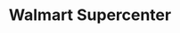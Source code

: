 ---
title: "Walmart Supercenter"
url: /hot-springs/walmart-supercenter-central-avenue/
shop: supermarket
---